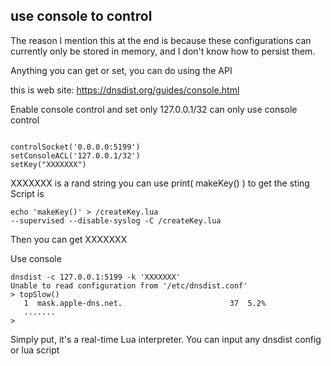 ## use console to control

The reason I mention this at the end is because these configurations can currently only be stored in memory, and I don't know how to persist them.

Anything you can get or set, you can do using the API

this is web site: https://dnsdist.org/guides/console.html

Enable console control and set only 127.0.0.1/32 can only use console control
```

controlSocket('0.0.0.0:5199')
setConsoleACL('127.0.0.1/32')
setKey("XXXXXXX")

```
XXXXXXX is a rand string  you can use print( makeKey() ) to get the sting
Script is
```
echo 'makeKey()' > /createKey.lua
--supervised --disable-syslog -C /createKey.lua
```
Then you can get XXXXXXX

Use console
```
dnsdist -c 127.0.0.1:5199 -k 'XXXXXXX'
Unable to read configuration from '/etc/dnsdist.conf'
> topSlow()
   1  mask.apple-dns.net.                        37  5.2%
   .......
>
```
Simply put, it's a real-time Lua interpreter. You can input any dnsdist config or lua script
